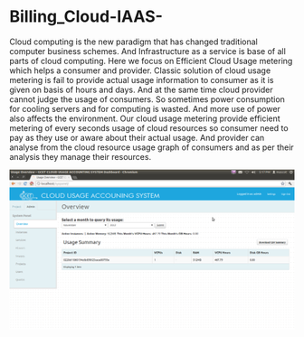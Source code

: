 Billing_Cloud-IAAS-
===================

Cloud computing is the new paradigm that has changed traditional computer business schemes. And Infrastructure as a service is base of all parts of cloud computing. Here we focus on Efficient Cloud Usage metering which helps a consumer and provider. Classic solution of cloud usage metering is fail to provide actual usage information to consumer as it is given on basis of hours and days. And at the same time cloud provider cannot judge the usage of consumers. So sometimes power consumption for cooling servers and for computing is wasted. And more use of power also affects the environment. Our cloud usage metering provide efficient metering of every seconds usage of cloud resources so consumer need to pay as they use or aware about their actual usage. And provider can analyse from the cloud resource usage graph of consumers and as per their analysis they manage their resources. 


![Alt text](https://github.com/patelrajen/Billing_Cloud-IAAS-/blob/master/snapshot_dashbaord/i/Screenshot%20from%202012-11-20%2017_17_38.png)
